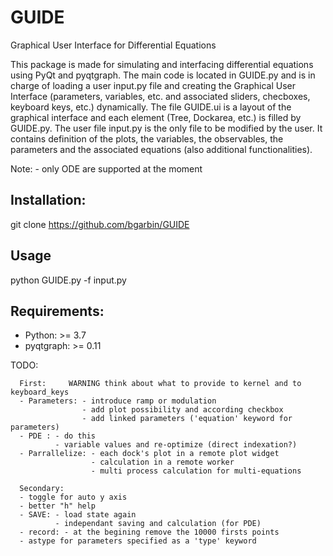 # GUIDE
Graphical User Interface for Differential Equations

This package is made for simulating and interfacing differential equations using PyQt and pyqtgraph. The main code is located in GUIDE.py and is in charge of loading a user input.py file and creating the Graphical User Interface (parameters, variables, etc. and associated sliders, checboxes, keyboard keys, etc.) dynamically. The file GUIDE.ui is a layout of the graphical interface and each element (Tree, Dockarea, etc.) is filled by GUIDE.py. The user file input.py is the only file to be modified by the user. It contains definition of the plots, the variables, the observables, the parameters and the associated equations (also additional functionalities).

Note: - only ODE are supported at the moment

## Installation:
git clone https://github.com/bgarbin/GUIDE

## Usage
python GUIDE.py -f input.py

## Requirements:
- Python: >= 3.7
- pyqtgraph: >= 0.11


TODO:

      First:     WARNING think about what to provide to kernel and to keyboard_keys
      - Parameters: - introduce ramp or modulation
                    - add plot possibility and according checkbox
                    - add linked parameters ('equation' keyword for parameters)
      - PDE : - do this
              - variable values and re-optimize (direct indexation?)
      - Parrallelize: - each dock's plot in a remote plot widget
                      - calculation in a remote worker
                      - multi process calculation for multi-equations 
       
      Secondary:
      - toggle for auto y axis
      - better "h" help
      - SAVE: - load state again
              - independant saving and calculation (for PDE) 
      - record: - at the begining remove the 10000 firsts points
      - astype for parameters specified as a 'type' keyword

